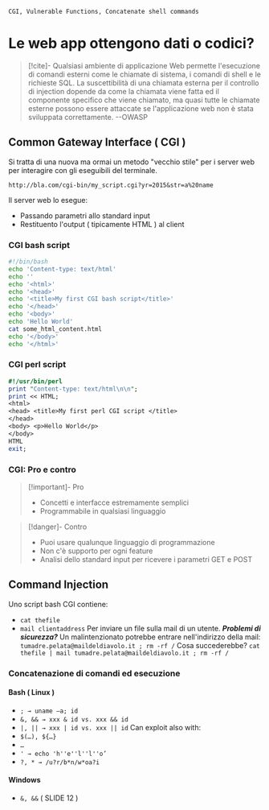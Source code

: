 	CGI, Vulnerable Functions, Concatenate shell commands
# Le web app ottengono dati o codici?
>[!cite]- Qualsiasi ambiente di applicazione Web permette l'esecuzione di comandi esterni come le chiamate di sistema, i comandi di shell e le richieste SQL. La suscettibilità di una chiamata esterna per il controllo di injection dopende da come la chiamata viene fatta ed il componente specifico che viene chiamato, ma quasi tutte le chiamate esterne possono essere attaccate se l'applicazione web non è stata sviluppata correttamente. --OWASP

## Common Gateway Interface ( CGI )
Si tratta di una nuova ma ormai un metodo "vecchio stile" per i server web per interagire con gli eseguibili del terminale.
```Web
http://bla.com/cgi-bin/my_script.cgi?yr=2015&str=a%20name
```
Il server web lo esegue:
- Passando parametri allo standard input
- Restituento l'output ( tipicamente HTML ) al client
### CGI bash script
```Bash
#!/bin/bash
echo 'Content-type: text/html'
echo ''
echo '<html>'
echo '<head>'
echo '<title>My first CGI bash script</title>'
echo '</head>'
echo '<body>'
echo 'Hello World'
cat some_html_content.html
echo '</body>'
echo '</html>'
```
### CGI perl script
```perl
#!/usr/bin/perl
print "Content-type: text/html\n\n";
print << HTML;
<html>
<head> <title>My first perl CGI script </title>
</head>
<body> <p>Hello World</p>
</body>
HTML
exit;
```
### CGI: Pro e contro
>[!important]- Pro
>- Concetti e interfacce estremamente semplici
>- Programmabile in qualsiasi linguaggio

>[!danger]- Contro
>- Puoi usare qualunque linguaggio di programmazione
>- Non c'è supporto per ogni feature
>- Analisi dello standard input per ricevere i parametri GET e POST

## Command Injection
Uno script bash CGI contiene:
- `cat thefile`
- `mail clientaddress`
Per inviare un file sulla mail di un utente.
***Problemi di sicurezza?***
Un malintenzionato potrebbe entrare nell'indirizzo della mail:
`tumadre.pelata@maildeldiavolo.it ; rm -rf /`
Cosa succederebbe?
`cat thefile | mail tumadre.pelata@maildeldiavolo.it ; rm -rf / `
### Concatenazione di comandi ed esecuzione
#### Bash ( Linux )
- `; → uname –a; id`
- `&, && → xxx & id vs. xxx && id`
- `|, || → xxx | id vs. xxx || id`
Can exploit also with:
-  `$(…), ${…}` 
-  `…`
-  `' → echo 'h''e''l''l''o’`
-  `?, * → /u?r/b*n/w*oa?i`
#### Windows
- `&, &&`
( SLIDE 12 )